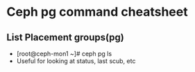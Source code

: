 # Ceph pg command cheatsheet

## List Placement groups(pg)
  - [root@ceph-mon1 ~]# ceph pg ls
  - Useful for looking at status, last scub, etc


